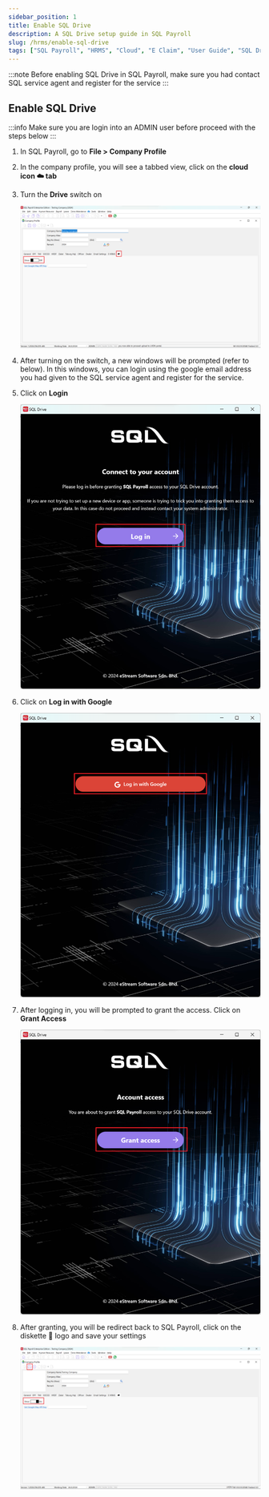 ```yaml
---
sidebar_position: 1
title: Enable SQL Drive
description: A SQL Drive setup guide in SQL Payroll
slug: /hrms/enable-sql-drive
tags: ["SQL Payroll", "HRMS", "Cloud", "E Claim", "User Guide", "SQL Drive"]
---
```


:::note
Before enabling SQL Drive in SQL Payroll, make sure you had contact SQL service agent and register for the service
:::

## Enable SQL Drive

:::info
Make sure you are login into an ADMIN user before proceed with the steps below
:::

1. In SQL Payroll, go to **File > Company Profile**

2. In the company profile, you will see a tabbed view, click on the **cloud icon ☁️ tab**

3. Turn the **Drive** switch on

   ![enable-drive](../../../static/img/integration/hrms/enable-sql-drive/enable-drive.png)

4. After turning on the switch, a new windows will be prompted (refer to below). In this windows, you can login using the google email address you had given to the SQL service agent and register for the service.

5. Click on **Login**

   ![login](../../../static/img/integration/hrms/enable-sql-drive/login.png)

6. Click on **Log in with Google**

   ![login-google](../../../static/img/integration/hrms/enable-sql-drive/login-google.png)

7. After logging in, you will be prompted to grant the access. Click on **Grant Access**

   ![grant](../../../static/img/integration/hrms/enable-sql-drive/grant.png)

8. After granting, you will be redirect back to SQL Payroll, click on the diskette 💾 logo and save your settings

   ![complete](../../../static/img/integration/hrms/enable-sql-drive/complete.png)
